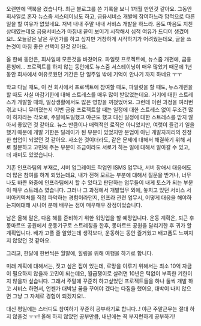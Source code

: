 오랜만에 맥북을 켰습니다. 
최근 블로그를 쓴 기록을 보니 1개월 만인것 같아요.
그동안 회사일로 혼자 뉴스줌 서스테이닝도 하고, 
금융서비스 개발에 참여하느라 맘적으로 다른일을 할 여유가 없었네요.
저녁 내내 주말 내내 서비스 개발을 하느라. 몸도 마음도 지친 상태였는데요 
금융서비스가 마침내 끝이 보이기 시작해서 심적 여유가 드디어 생겼어요!.. 
오늘같은 날은 무언가를 하고 싶지만 거창하게 시작하기가 어려웠는데요, 글을 쓰는것이 마침 좋은 선택이 된것 같아요. 

올 한해 동안은, 회사일에 모든것을 바쳤어요. 
파일럿 프로젝트에, 뉴스줌 개편에, 금융 론칭에... 프로젝트를 하지 않는 동안에도 
뉴스줌 서스테이닝이 매우 많았기 때문에 1년동안 회사에서 여유로웠던 기간은 단 일주일 밖에 기억이 안나기 까지 하네요 ㅜㅜ 

학교 다닐 때도, 이 전 회사에서 프로젝트에 참여할 때도, 파일럿을 할 때도, 뉴스개편을 할 때도 사실 마감기한에 대해 스트레스를 매우 많이 받았었는데요.
거기에 대한 스트레스가 개발할 때와, 일상생활에서도 많은 영향을 끼쳤었어요. 그런데 이런 과정을 여러번 겪고 나니 무뎌졌는지 이번 금융 프로젝트할 때는 일정에 대한 스트레스 없이
무조건 많이 하자라는 각오로, 주말에도일했고 야근도 했고 대신 일정에 대한 스트레스를 받지 않아서 좋았던 것 같아요. 
뉴스 만큼이나 매력적인 로직은 아니었지만, 여럿이 즐겁기 일을 했기 때문에 개발 기한은 딜레이가 된 부분이 있었지만 분업이 아닌
개발자끼리의 진정한 협업이 되었던 것 같아요. 사소한 것이더라도, 같은 문제에 대해서 해결하기 위해 서로 질문하고 고민해 주는 부분이
조금이라도 서로가 하는 일에 대해서 알아갈 수 있고, 더 재미도 있었습니다.

기존 인프라팀의 부재로, 서버 업그레이드 작업인 ISMS 업무나, 서버 장애시 대응에도 더 많은 참여를 하게 되었는데요,
내가 전혀 모르는 부분에 대해서 질문을 받거나, 너무나도 바쁜 와중에 
인프라팀에서 할 수 있다고 판단하는 업무들이 내게 토스가 되는 부분이 매우 스트레스 였습니다. 
그러나 그 과정에서 개발업무 외에, 놓치고 있던 서비스 서버아키텍쳐를 직접 파악하는 경험이라던지, 
인프라 관련 업무시, 어떻게 대응을 해야하는지에대해 시니어 분께 배우는 점이 매우매우 장점이었습니다.

남은 올해 말은, 다음 해를 준비하기 위한 워밍업을 할 예정입니다. 
운동 계획은, 
퇴근 후 몽마르뜨 공원에서 운동기구로 스트레칭을 한후, 몽마르뜨 공원을 달리기한 후 귀가 할 계획입니다. 
배가 고플 줄 알았는데 생각보다, 운동하는 동안 즐거웠고 배고픔도 느껴지지 않았던 것 같아요. 
 
그리고, 한달에 한번씩은 월말에, 힐링을 위해 여행을 하기로 합니다.

미래 계획에 대해서는, 짓고 싶은 집이 있는데, 로망을 이루기 위해서는 최소 10억 자금이 필요하지 않을까 고민이 되는데요,
월급쟁이로 살려면 10년은 턱없이 부족한 기한이지 않을까 싶습니다. 
그래서 주말에 꾸준히 하고싶었던 프로젝트들을 하나 둘씩 개발 하고 서비스 하면서, 언젠가 대박날 꿈을 꾸어야 겠다는 다짐을 했어요,
대박이 나지 않으면 그냥 그 자체로 경험이 되겠지요!.. 

대신 평일에는 스터디도 참여하기 꾸준히 공부하기로 합니다..! 야근 주말근무는 절대 하지 않을것 ㅜㅜ! 
올해 하지 않았던 공부만큼, 내년에는 꼭 부지런하게 공부하기! 

 


 


